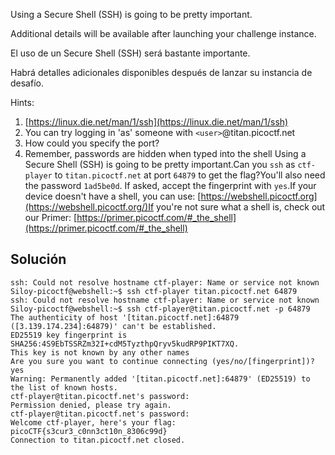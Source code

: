 Using a Secure Shell (SSH) is going to be pretty important.

Additional details will be available after launching your challenge instance.

El uso de un Secure Shell (SSH) será bastante importante.

Habrá detalles adicionales disponibles después de lanzar su instancia de desafío.


Hints:
1. [https://linux.die.net/man/1/ssh](https://linux.die.net/man/1/ssh)
2. You can try logging in 'as' someone with `<user>`@titan.picoctf.net
3. How could you specify the port?
4. Remember, passwords are hidden when typed into the shell
Using a Secure Shell (SSH) is going to be pretty important.Can you `ssh` as `ctf-player` to `titan.picoctf.net` at port `64879` to get the flag?You'll also need the password `1ad5be0d`. If asked, accept the fingerprint with `yes`.If your device doesn't have a shell, you can use: [https://webshell.picoctf.org](https://webshell.picoctf.org/)If you're not sure what a shell is, check out our Primer: [https://primer.picoctf.com/#_the_shell](https://primer.picoctf.com/#_the_shell)
## Solución
```
ssh: Could not resolve hostname ctf-player: Name or service not known
Siloy-picoctf@webshell:~$ ssh ctf-player titan.picoctf.net 64879
ssh: Could not resolve hostname ctf-player: Name or service not known
Siloy-picoctf@webshell:~$ ssh ctf-player@titan.picoctf.net -p 64879
The authenticity of host '[titan.picoctf.net]:64879 ([3.139.174.234]:64879)' can't be established.
ED25519 key fingerprint is SHA256:4S9EbTSSRZm32I+cdM5TyzthpQryv5kudRP9PIKT7XQ.
This key is not known by any other names
Are you sure you want to continue connecting (yes/no/[fingerprint])? yes
Warning: Permanently added '[titan.picoctf.net]:64879' (ED25519) to the list of known hosts.
ctf-player@titan.picoctf.net's password: 
Permission denied, please try again.
ctf-player@titan.picoctf.net's password: 
Welcome ctf-player, here's your flag: picoCTF{s3cur3_c0nn3ct10n_8306c99d}
Connection to titan.picoctf.net closed.
```

